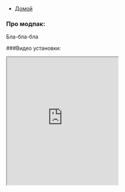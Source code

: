 - [Домой](/ru)
### Про модпак:
Бла-бла-бла



###Видео установки:
<html>
<iframe height="345" src="https://www.youtube.com/embed/tgbNymZ7vqY">
</iframe>
</html>
